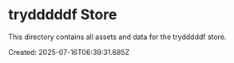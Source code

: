 # trydddddf Store

This directory contains all assets and data for the trydddddf store.

Created: 2025-07-16T06:39:31.685Z

